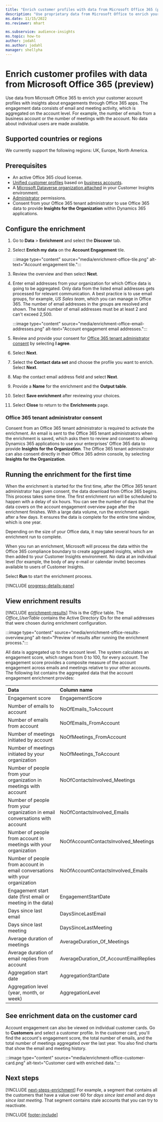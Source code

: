 ```yaml
---
title: "Enrich customer profiles with data from Microsoft Office 365 (preview)"
description: "Use proprietary data from Microsoft Office to enrich your customer profiles with engagement data."
ms.date: 11/15/2022
ms.reviewer: mhart

ms.subservice: audience-insights
ms.topic: how-to
author: jodahl
ms.author: jodahl
manager: shellyha
---
```


# Enrich customer profiles with data from Microsoft Office 365 (preview)

Use data from Microsoft Office 365 to enrich your customer account profiles with insights about engagements through Office 365 apps. The engagement data consists of email and meeting activity, which is aggregated on the account level. For example, the number of emails from a business account or the number of meetings with the account. No data about individual users are made available.

## Supported countries or regions

We currently support the following regions: UK, Europe, North America.

## Prerequisites

- An active Office 365 cloud license.
- [Unified customer profiles](customer-profiles.md) based on [business accounts](work-with-business-accounts.md).
- A [Microsoft Dataverse organization attached](create-environment.md#step-3-connect-to-microsoft-dataverse) in your Customer Insights environment.
- [Administrator](permissions.md#admin) permissions.
- Consent from your Office 365 tenant administrator to use Office 365 data to provide **Insights for the Organization** within Dynamics 365 applications.

## Configure the enrichment

1. Go to **Data** > **Enrichment** and select the **Discover** tab.

1. Select **Enrich my data** on the **Account Engagement** tile.

   :::image type="content" source="media/enrichment-office-tile.png" alt-text="Account engagement tile.":::

1. Review the overview and then select **Next**.

1. Enter email addresses from your organization for which Office data is going to be aggregated. Only data from the listed email addresses gets processed for relevant communication. A best practice is to use email groups, for example, *US Sales team*, which you can manage in Office 365. The number of email addresses in the groups are resolved and shown. The total number of email addresses must be at least 2 and can't exceed 2,500.

   :::image type="content" source="media/enrichment-office-email-addresses.png" alt-text="Account engagement email addresses.":::

1. Review and provide your consent for [Office 365 tenant administrator consent](#office-365-tenant-administrator-consent) by selecting **I agree**.

1. Select **Next**.

1. Select the **Contact data set** and choose the profile you want to enrich. Select **Next**.

1. Map the contact email address field and select **Next**.

1. Provide a **Name** for the enrichment and the **Output table**.

1. Select **Save enrichment** after reviewing your choices.

1. Select **Close** to return to the **Enrichments** page.

### Office 365 tenant administrator consent

Consent from an Office 365 tenant administrator is required to activate the enrichment. An email is sent to the Office 365 tenant administrators when the enrichment is saved, which asks them to review and consent to allowing Dynamics 365 applications to use your enterprises’ Office 365 data to provide **Insights for the Organization**. The Office 365 tenant administrator can also consent directly in their Office 365 admin console, by selecting **Insights for the Organization**.

## Running the enrichment for the first time

When the enrichment is started for the first time, after the Office 365 tenant administrator has given consent, the data download from Office 365 begins. This process takes some time. The first enrichment run will be scheduled to happen with a delay of six hours. You can see the number of days that the data covers on the account engagement overview page after the enrichment finishes. With a large data volume, run the enrichment again after a few days. It ensures the data is complete for the entire time window, which is one year.

Depending on the size of your Office data, it may take several hours for an enrichment run to complete.

When you run an enrichment, Microsoft will process the data within the Office 365 compliance boundary to create aggregated insights, which are then added to your Customer Insights environment. No data at an individual level (for example, the body of any e-mail or calendar invite) becomes available to users of Customer Insights.

Select **Run** to start the enrichment process.

[!INCLUDE [progress-details-pane](includes/progress-details-pane.md)]

## View enrichment results

[!INCLUDE [enrichment-results](includes/enrichment-results.md)] This is the *Office* table. The *Office_UserTable* contains the Active Directory IDs for the email addresses that were chosen during enrichment configuration.

:::image type="content" source="media/enrichment-office-results-overview.png" alt-text="Preview of results after running the enrichment process.":::

All data is aggregated up to the account level. The system calculates an engagement score, which ranges from 0 to 100, for every account. The engagement score provides a composite measure of the account engagement across emails and meetings relative to your other accounts. The following list contains the aggregated data that the account engagement enrichment provides:

| Data                                                                              | Column name                              |
| :-------------------------------------------------------------------------------- |:---------------------------------------- |
| Engagement score                                                                  |  EngagementScore                         |
| Number of emails to account                                                       |  NoOfEmails_ToAccount                    |
| Number of emails from account                                                     |  NoOfEmails_FromAccount                  |
| Number of meetings initiated by account                                           |  NoOfMeetings_FromAccount                |
| Number of meetings initiated by your organization                                 |  NoOfMeetings_ToAccount                  |
| Number of people from your organization in meetings with account                  |  NoOfContactsInvolved_Meetings           |
| Number of people from your organization in email conversations with account       |  NoOfContactsInvolved_Emails             |
| Number of people from account in meetings with your organization                  |  NoOfAccountContactsInvolved_Meetings    |
| Number of people from account in email conversations with your organization       |  NoOfAccountContactsInvolved_Emails      |
| Engagement start date (first email or meeting in the data)                        |  EngagementStartDate                     |
| Days since last email                                                             |  DaysSinceLastEmail                      |
| Days since last meeting                                                           |  DaysSinceLastMeeting                    |
| Average duration of meetings                                                      |  AverageDuration_Of_Meetings             |
| Average duration of email replies from account                                    |  AverageDuration_Of_AccountEmailReplies  |
| Aggregation start date                                                            |  AggregationStartDate                    |
| Aggregation level (year, month, or week)                                          |  AggregationLevel                        |

## See enrichment data on the customer card

Account engagement can also be viewed on individual customer cards. Go to **Customers** and select a customer profile. In the customer card, you'll find the account's engagement score, the total number of emails, and the total number of meetings aggregated over the last year. You also find charts that show the email and meeting history.

:::image type="content" source="media/enrichment-office-customer-card.png" alt-text="Customer card with enriched data.":::

## Next steps

[!INCLUDE [next-steps-enrichment](includes/next-steps-enrichment.md)]
For example, a segment that contains all the customers that have a value over 60 for *days since last email* and *days since last meeting*. That segment contains stale accounts that you can try to reactivate.

[!INCLUDE [footer-include](includes/footer-banner.md)]
